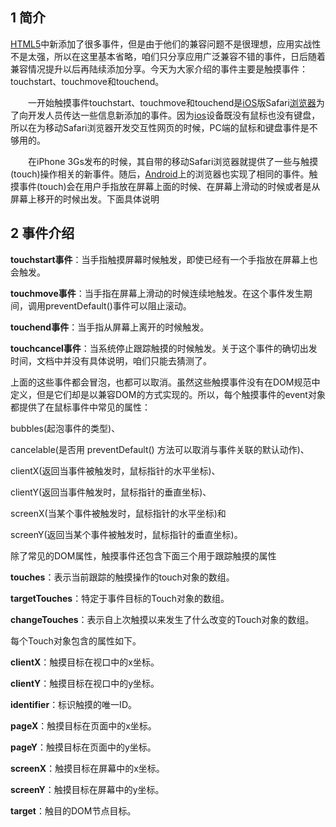 ## 1 简介

[HTML5](http://lib.csdn.net/base/html5)中新添加了很多事件，但是由于他们的兼容问题不是很理想，应用实战性不是太强，所以在这里基本省略，咱们只分享应用广泛兼容不错的事件，日后随着兼容情况提升以后再陆续添加分享。今天为大家介绍的事件主要是触摸事件：touchstart、touchmove和touchend。

　　一开始触摸事件touchstart、touchmove和touchend是[iOS](http://lib.csdn.net/base/ios)版Safari[浏览器](http://www.2cto.com/os/liulanqi/)为了向开发人员传达一些信息新添加的事件。因为[ios](http://lib.csdn.net/base/ios)设备既没有鼠标也没有键盘，所以在为移动Safari浏览器开发交互性网页的时候，PC端的鼠标和键盘事件是不够用的。

　　在iPhone 3Gs发布的时候，其自带的移动Safari浏览器就提供了一些与触摸\(touch\)操作相关的新事件。随后，[Android](http://lib.csdn.net/base/android)上的浏览器也实现了相同的事件。触摸事件\(touch\)会在用户手指放在屏幕上面的时候、在屏幕上滑动的时候或者是从屏幕上移开的时候出发。下面具体说明

## 2 事件介绍

**touchstart事件**：当手指触摸屏幕时候触发，即使已经有一个手指放在屏幕上也会触发。

**touchmove事件**：当手指在屏幕上滑动的时候连续地触发。在这个事件发生期间，调用preventDefault\(\)事件可以阻止滚动。

**touchend事件**：当手指从屏幕上离开的时候触发。

**touchcancel事件**：当系统停止跟踪触摸的时候触发。关于这个事件的确切出发时间，文档中并没有具体说明，咱们只能去猜测了。

上面的这些事件都会冒泡，也都可以取消。虽然这些触摸事件没有在DOM规范中定义，但是它们却是以兼容DOM的方式实现的。所以，每个触摸事件的event对象都提供了在鼠标事件中常见的属性：

bubbles\(起泡事件的类型\)、

cancelable\(是否用 preventDefault\(\) 方法可以取消与事件关联的默认动作\)、

clientX\(返回当事件被触发时，鼠标指针的水平坐标\)、

clientY\(返回当事件触发时，鼠标指针的垂直坐标\)、

screenX\(当某个事件被触发时，鼠标指针的水平坐标\)和

screenY\(返回当某个事件被触发时，鼠标指针的垂直坐标\)。

除了常见的DOM属性，触摸事件还包含下面三个用于跟踪触摸的属性

**touches**：表示当前跟踪的触摸操作的touch对象的数组。

**targetTouches**：特定于事件目标的Touch对象的数组。

**changeTouches**：表示自上次触摸以来发生了什么改变的Touch对象的数组。



每个Touch对象包含的属性如下。

**clientX**：触摸目标在视口中的x坐标。

**clientY**：触摸目标在视口中的y坐标。

**identifier**：标识触摸的唯一ID。

**pageX**：触摸目标在页面中的x坐标。

**pageY**：触摸目标在页面中的y坐标。

**screenX**：触摸目标在屏幕中的x坐标。

**screenY**：触摸目标在屏幕中的y坐标。

**target**：触目的DOM节点目标。

